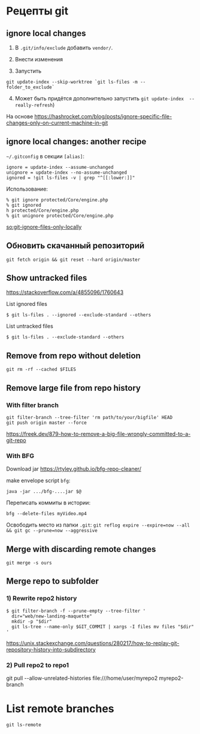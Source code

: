 # Рецепты git

## ignore local changes

1) В `.git/info/exclude` добавить `vendor/`.

2) Внести изменения

3) Запустить

```
git update-index --skip-worktree `git ls-files -m -- folder_to_exclude`
```

4) Может быть придётся дополнительно запустить `git update-index  --really-refresh`)

На основе https://hashrocket.com/blog/posts/ignore-specific-file-changes-only-on-current-machine-in-git

## ignore local changes: another recipe

`~/.gitconfig` в секции `[alias]`:

	ignore = update-index --assume-unchanged
	unignore = update-index --no-assume-unchanged
	ignored = !git ls-files -v | grep "^[[:lower:]]"

Использование:

	% git ignore protected/Core/engine.php
	% git ignored
	h protected/Core/engine.php
	% git unignore protected/Core/engine.php

[so:git-ignore-files-only-locally](http://stackoverflow.com/questions/1753070/git-ignore-files-only-locally)

## Обновить скачанный репозиторий

    git fetch origin && git reset --hard origin/master

## Show untracked files

https://stackoverflow.com/a/4855096/1760643

List ignored files

`$ git ls-files . --ignored --exclude-standard --others`

List untracked files

`$ git ls-files . --exclude-standard --others`

## Remove from repo without deletion

`git rm -rf --cached $FILES`

## Remove large file from repo history

### With filter branch

```
git filter-branch --tree-filter 'rm path/to/your/bigfile' HEAD
git push origin master --force
```

https://freek.dev/879-how-to-remove-a-big-file-wrongly-committed-to-a-git-repo

### With BFG

Download jar
https://rtyley.github.io/bfg-repo-cleaner/

make envelope script `bfg`:

`java -jar .../bfg-....jar $@`

Переписать коммиты в истории:

`bfg --delete-files myVideo.mp4`

Освободить место из папки `.git`:
`git reflog expire --expire=now --all && git gc --prune=now --aggressive`


## Merge with discarding remote changes

`git merge -s ours`

## Merge repo to subfolder

### 1) Rewrite repo2 history

```
$ git filter-branch -f --prune-empty --tree-filter '
  dir="web/new-landing-maquette"
  mkdir -p "$dir"
  git ls-tree --name-only $GIT_COMMIT | xargs -I files mv files "$dir"
'
```

https://unix.stackexchange.com/questions/280217/how-to-replay-git-repository-history-into-subdirectory

### 2) Pull repo2 to repo1

git pull --allow-unrelated-histories file:///home/user/myrepo2 myrepo2-branch

# List remote branches

`git ls-remote`
